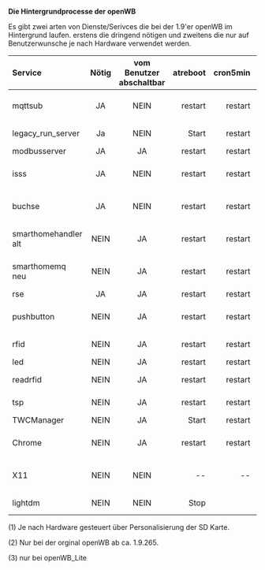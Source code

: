 **Die Hintergrundprocesse der openWB**

Es gibt zwei arten von Dienste/Serivces die bei der 1.9'er openWB im Hintergrund laufen.
erstens die dringend nötigen und zweitens die nur auf Benutzerwunsche je nach Hardware verwendet werden.


| Service | Nötig | vom Benutzer<br>abschaltbar  | atreboot | cron5min | Bemerkung |
|:------------------ |:---------------:|:----------------:|-------------------:|-------------------:|-------------------:|
| mqttsub | JA | NEIN| restart | restart | Empfängt MQTT Nachrichten |
| legacy_run_server | Ja | NEIN | Start | restart | nicht bei openWB_Lite |
| modbusserver| JA | JA| restart | restart | wg. u.a KfW |
| isss| JA | NEIN| restart | restart | bei "nur Ladepunkt" (1) |
| buchse| JA | NEIN | restart | restart | bei "nur Ladepunkt" (1)  |
| smarthomehandler<br>alt | NEIN | JA | restart | restart | nur einer der beiden ist aktiv |
| smarthomemq<br>neu | NEIN | JA | restart | restart | nur einer der beiden ist aktiv |
| rse | JA | JA | restart | restart | wg. u.a KfW|
| pushbutton| NEIN| JA | restart | restart | Nur wenn Ladetaster vorhanden |
| rfid| NEIN| JA| restart | restart | je nach RFID Mode|
| led | NEIN | JA | restart | restart | |
| readrfid| NEIN| JA| restart | restart | je nach RFID Mode |
| tsp| NEIN |JA | restart | restart | Versendet Events  (3)|
| TWCManager| NEIN| JA| Start | restart | 
| Chrome | NEIN| JA| restart | restart | nur wenn Display vorhanden |
| X11 | NEIN| NEIN | -- | -- | nur wenn Display vorhanden |
|lightdm | NEIN | NEIN | Stop | | Stop wenn kein Display |


(1) Je nach Hardware gesteuert über Personalisierung der SD Karte.

(2) Nur bei der orginal openWB ab ca. 1.9.265.

(3) nur bei openWB_Lite
